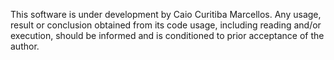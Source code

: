 This software is under development by Caio Curitiba Marcellos.
Any usage, result or conclusion obtained from its code usage, including reading and/or execution, should be informed and is conditioned to prior acceptance of the author.
